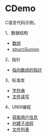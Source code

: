 CDemo
=====
C语言代码示例。

1、数据结构

* [数组](src/data_structure/array.c)
* [struct与union](src/data_structure/struct_union.c)

2、指针

* [指向数组的指针](src/pointer/pointer_to_array.c)

3、标准库

* [字符串](src/std/string/string.c)
* [文件读写](src/std/stdio/file_read_write.c)

4、UNIX编程

* [获取用户信息](src/unix/get_user_info.c)
* [创建子进程](src/unix/create_process.c)
* [文件列表](src/unix/file_list.c)
